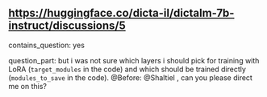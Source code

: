 ## https://huggingface.co/dicta-il/dictalm-7b-instruct/discussions/5

contains_question: yes

question_part:
but i was not  sure which layers  i should pick for training with LoRA (`target_modules` in the code) and which should be trained directly (`modules_to_save` in the code).
@Before:
@Shaltiel , can you please direct me on this?